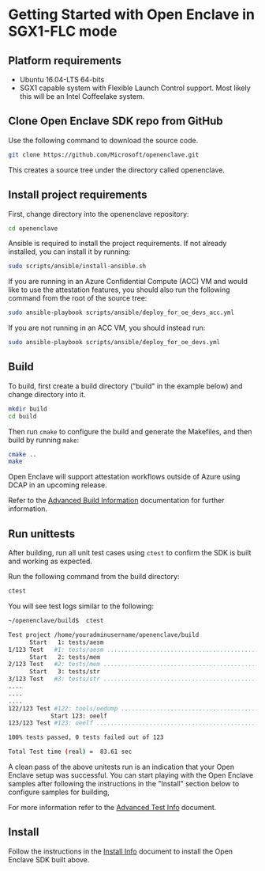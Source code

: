 # Getting Started with Open Enclave in SGX1-FLC mode

## Platform requirements

- Ubuntu 16.04-LTS 64-bits
- SGX1 capable system with Flexible Launch Control support. Most likely this will be an Intel Coffeelake system.

## Clone Open Enclave SDK repo from GitHub

Use the following command to download the source code.

```bash
git clone https://github.com/Microsoft/openenclave.git
```

This creates a source tree under the directory called openenclave.

## Install project requirements

First, change directory into the openenclave repository:
```bash
cd openenclave
```

Ansible is required to install the project requirements. If not already installed, you can install it by running:
```bash
sudo scripts/ansible/install-ansible.sh
```

If you are running in an Azure Confidential Compute (ACC) VM and would like to use the attestation features, you should also run the following command from the root of the source tree:

```bash
sudo ansible-playbook scripts/ansible/deploy_for_oe_devs_acc.yml
```

If you are not running in an ACC VM, you should instead run:

```bash
sudo ansible-playbook scripts/ansible/deploy_for_oe_devs.yml
```

## Build

To build, first create a build directory ("build" in the example below) and change directory into it.

```bash
mkdir build
cd build
```

Then run `cmake` to configure the build and generate the Makefiles, and then build by running `make`:

```bash
cmake ..
make
```

Open Enclave will support attestation workflows outside of Azure using DCAP in an upcoming release.

Refer to the [Advanced Build Information](AdvancedBuildInfo.md) documentation for further information.

## Run unittests

After building, run all unit test cases using `ctest` to confirm the SDK is built and working as expected.

Run the following command from the build directory:

```bash
ctest
```

You will see test logs similar to the following:

```bash
~/openenclave/build$  ctest

Test project /home/youradminusername/openenclave/build
      Start   1: tests/aesm
1/123 Test   #1: tests/aesm ...............................................................................................................   Passed    0.98 sec
      Start   2: tests/mem
2/123 Test   #2: tests/mem ................................................................................................................   Passed    0.00 sec
      Start   3: tests/str
3/123 Test   #3: tests/str ................................................................................................................   Passed    0.00 sec
....
....
....
122/123 Test #122: tools/oedump .............................................................................................................   Passed    0.00 sec
            Start 123: oeelf
123/123 Test #123: oeelf ....................................................................................................................   Passed    0.00 sec

100% tests passed, 0 tests failed out of 123

Total Test time (real) =  83.61 sec
```

A clean pass of the above unitests run is an indication that your Open Enclave setup was successful. You can start playing with the Open Enclave samples after following the instructions in the "Install" section below to configure samples for building,

For more information refer to the [Advanced Test Info](AdvancedTestInfo.md) document.

## Install

Follow the instructions in the [Install Info](InstallInfo.md) document to install the Open Enclave SDK built above.
